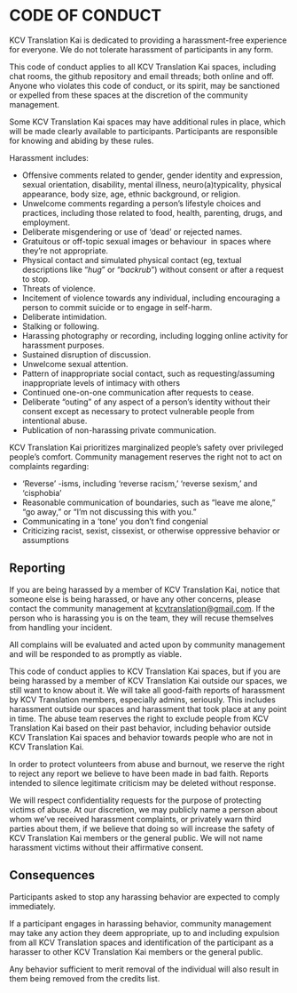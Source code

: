 CODE OF CONDUCT
===============

KCV Translation Kai is dedicated to providing a harassment-free experience for
everyone. We do not tolerate harassment of participants in any form.

This code of conduct applies to all KCV Translation Kai spaces, including chat
rooms, the github repository and email threads; both online and off. Anyone who
violates this code of conduct, or its spirit, may be sanctioned or expelled from
these spaces at the discretion of the community management.

Some KCV Translation Kai spaces may have additional rules in place, which will
be made clearly available to participants. Participants are responsible for
knowing and abiding by these rules.

Harassment includes:

* Offensive comments related to gender, gender identity and expression, sexual
  orientation, disability, mental illness, neuro(a)typicality,
  physical appearance, body size, age, ethnic background, or religion.
* Unwelcome comments regarding a person’s lifestyle choices and practices,
  including those related to food, health, parenting, drugs, and employment.
* Deliberate misgendering or use of ‘dead’ or rejected names.
* Gratuitous or off-topic sexual images or behaviour  in spaces where they’re
  not appropriate.
* Physical contact and simulated physical contact (eg, textual descriptions like
  “*hug*” or “*backrub*”) without consent or after a request to stop.
* Threats of violence.
* Incitement of violence towards any individual, including encouraging a person
  to commit suicide or to engage in self-harm.
* Deliberate intimidation.
* Stalking or following.
* Harassing photography or recording, including logging online activity for
  harassment purposes.
* Sustained disruption of discussion.
* Unwelcome sexual attention.
* Pattern of inappropriate social contact, such as requesting/assuming
  inappropriate levels of intimacy with others
* Continued one-on-one communication after requests to cease.
* Deliberate “outing” of any aspect of a person’s identity without their consent
  except as necessary to protect vulnerable people from intentional abuse.
* Publication of non-harassing private communication.

KCV Translation Kai prioritizes marginalized people’s safety over privileged
people’s comfort. Community management reserves the right not to act on
complaints regarding:

* ‘Reverse’ -isms, including ‘reverse racism,’ ‘reverse sexism,’ and ‘cisphobia’
* Reasonable communication of boundaries, such as “leave me alone,” “go away,”
  or “I’m not discussing this with you.”
* Communicating in a ‘tone’ you don’t find congenial
* Criticizing racist, sexist, cissexist, or otherwise oppressive behavior or
  assumptions

Reporting
---------

If you are being harassed by a member of KCV Translation Kai, notice that
someone else is being harassed, or have any other concerns, please contact the
community management at kcvtranslation@gmail.com. If the person who is harassing
you is on the team, they will recuse themselves from handling your incident.

All complains will be evaluated and acted upon by community management and will
be responded to as promptly as viable.

This code of conduct applies to KCV Translation Kai spaces, but if you are being
harassed by a member of KCV Translation Kai outside our spaces, we still want to
know about it. We will take all good-faith reports of harassment by KCV
Translation members, especially admins, seriously. This includes harassment
outside our spaces and harassment that took place at any point in time. The
abuse team reserves the right to exclude people from KCV Translation Kai based
on their past behavior, including behavior outside KCV Translation Kai spaces
and behavior towards people who are not in KCV Translation Kai.

In order to protect volunteers from abuse and burnout, we reserve the right to
reject any report we believe to have been made in bad faith. Reports intended to
silence legitimate criticism may be deleted without response.

We will respect confidentiality requests for the purpose of protecting victims
of abuse. At our discretion, we may publicly name a person about whom we’ve
received harassment complaints, or privately warn third parties about them, if
we believe that doing so will increase the safety of KCV Translation Kai members
or the general public. We will not name harassment victims without their
affirmative consent.

Consequences
------------

Participants asked to stop any harassing behavior are expected to comply
immediately.

If a participant engages in harassing behavior, community management may take
any action they deem appropriate, up to and including expulsion from all KCV
Translation spaces and identification of the participant as a harasser to other
KCV Translation Kai members or the general public.

Any behavior sufficient to merit removal of the individual will also result in
them being removed from the credits list.
